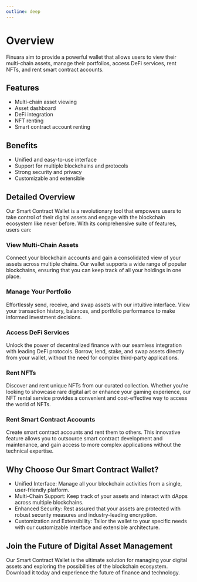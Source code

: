 ```yaml
---
outline: deep
---
```


# Overview

Finuara aim to provide a powerful wallet that allows users to view their multi-chain assets, manage their portfolios, access DeFi services, rent NFTs, and rent smart contract accounts.

## Features

* Multi-chain asset viewing
* Asset dashboard
* DeFi integration
* NFT renting
* Smart contract account renting

## Benefits

* Unified and easy-to-use interface
* Support for multiple blockchains and protocols
* Strong security and privacy
* Customizable and extensible

## Detailed Overview

Our Smart Contract Wallet is a revolutionary tool that empowers users to take control of their digital assets and engage with the blockchain ecosystem like never before. With its comprehensive suite of features, users can:

### View Multi-Chain Assets

Connect your blockchain accounts and gain a consolidated view of your assets across multiple chains. Our wallet supports a wide range of popular blockchains, ensuring that you can keep track of all your holdings in one place.

### Manage Your Portfolio

Effortlessly send, receive, and swap assets with our intuitive interface. View your transaction history, balances, and portfolio performance to make informed investment decisions.

### Access DeFi Services

Unlock the power of decentralized finance with our seamless integration with leading DeFi protocols. Borrow, lend, stake, and swap assets directly from your wallet, without the need for complex third-party applications.

### Rent NFTs

Discover and rent unique NFTs from our curated collection. Whether you're looking to showcase rare digital art or enhance your gaming experience, our NFT rental service provides a convenient and cost-effective way to access the world of NFTs.

### Rent Smart Contract Accounts

Create smart contract accounts and rent them to others. This innovative feature allows you to outsource smart contract development and maintenance, and gain access to more complex applications without the technical expertise.

## Why Choose Our Smart Contract Wallet?

- Unified Interface: Manage all your blockchain activities from a single, user-friendly platform.
- Multi-Chain Support: Keep track of your assets and interact with dApps across multiple blockchains.
- Enhanced Security: Rest assured that your assets are protected with robust security measures and industry-leading encryption.
- Customization and Extensibility: Tailor the wallet to your specific needs with our customizable interface and extensible architecture.

## Join the Future of Digital Asset Management

Our Smart Contract Wallet is the ultimate solution for managing your digital assets and exploring the possibilities of the blockchain ecosystem. Download it today and experience the future of finance and technology.
